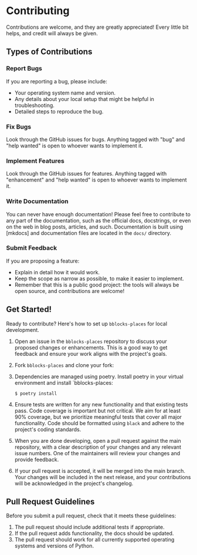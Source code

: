 # Contributing

Contributions are welcome, and they are greatly appreciated! Every little bit
helps, and credit will always be given.

## Types of Contributions

### Report Bugs

If you are reporting a bug, please include:

* Your operating system name and version.
* Any details about your local setup that might be helpful in troubleshooting.
* Detailed steps to reproduce the bug.

### Fix Bugs

Look through the GitHub issues for bugs. Anything tagged with "bug" and "help
wanted" is open to whoever wants to implement it.

### Implement Features

Look through the GitHub issues for features. Anything tagged with "enhancement"
and "help wanted" is open to whoever wants to implement it.

### Write Documentation

You can never have enough documentation! Please feel free to contribute to any
part of the documentation, such as the official docs, docstrings, or even
on the web in blog posts, articles, and such. Documentation is built using
[mkdocs] and documentation files are located in the `docs/` directory.

### Submit Feedback

If you are proposing a feature:

* Explain in detail how it would work.
* Keep the scope as narrow as possible, to make it easier to implement.
* Remember that this is a public good project: the tools will always be 
open source, and contributions are welcome!

## Get Started!

Ready to contribute? Here's how to set up `bblocks-places` for local development.

1. Open an issue in the `bblocks-places` repository to discuss your proposed changes or enhancements. 
   This is a good way to get feedback and ensure your work aligns with the project's goals.
2. Fork `bblocks-places` and clone your fork:
3. Dependencies are managed using poetry. Install poetry in your virtual environment and 
install `bblocks-places:

    ```console
    $ poetry install
    ```

4.  Ensure tests are written for any new functionality
and that existing tests pass. Code coverage is important but not critical. We aim for at least
90% coverage, but we prioritize meaningful tests that cover all major functionality. Code should be formatted 
using `black` and adhere to the project's coding standards.

5. When you are done developing, open a pull request against the main repository, with a clear description of 
your changes and any relevant issue numbers. One of the maintainers will review your changes and provide feedback.

6. If your pull request is accepted, it will be merged into the main branch. Your changes will be included in the 
next release, and your contributions will be acknowledged in the project's changelog.

## Pull Request Guidelines

Before you submit a pull request, check that it meets these guidelines:

1. The pull request should include additional tests if appropriate.
2. If the pull request adds functionality, the docs should be updated.
3. The pull request should work for all currently supported operating systems and versions of Python.
